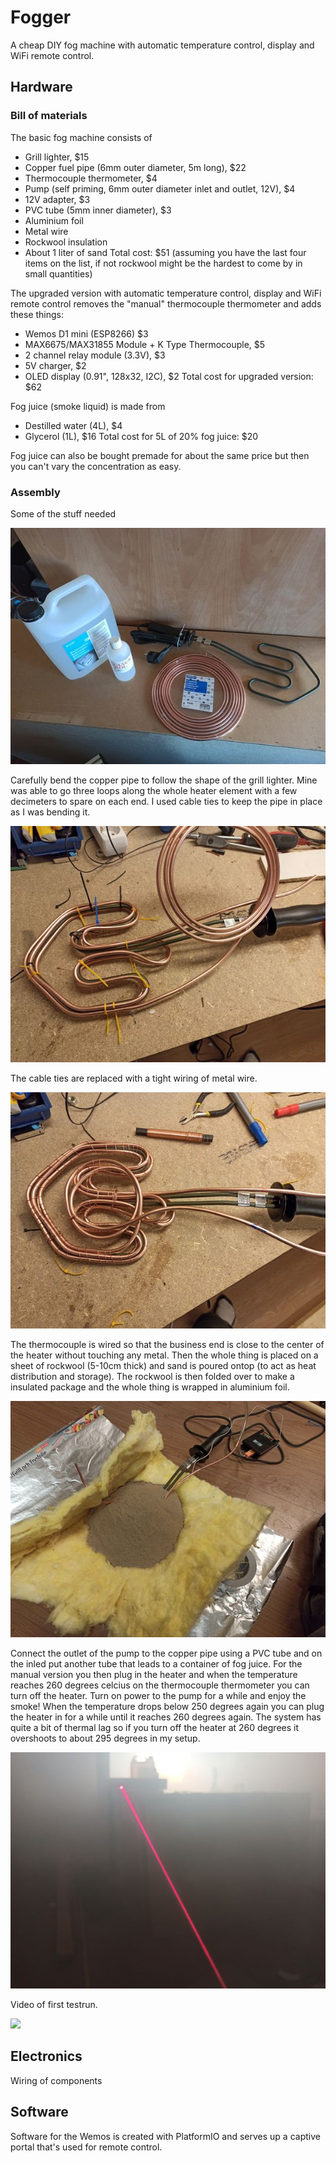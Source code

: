 # Fogger
A cheap DIY fog machine with automatic temperature control, display and WiFi remote control.

## Hardware
### Bill of materials
The basic fog machine consists of
* Grill lighter, $15
* Copper fuel pipe (6mm outer diameter, 5m long), $22
* Thermocouple thermometer, $4
* Pump (self priming, 6mm outer diameter inlet and outlet, 12V), $4
* 12V adapter, $3
* PVC tube (5mm inner diameter), $3
* Aluminium foil
* Metal wire
* Rockwool insulation
* About 1 liter of sand
Total cost: $51 (assuming you have the last four items on the list, if not rockwool might be the hardest to come by in small quantities)

The upgraded version with automatic temperature control, display and WiFi remote control removes the "manual" thermocouple thermometer and adds these things:
* Wemos D1 mini (ESP8266) $3
* MAX6675/MAX31855 Module + K Type Thermocouple, $5
* 2 channel relay module (3.3V), $3
* 5V charger, $2
* OLED display (0.91", 128x32, I2C), $2
Total cost for upgraded version: $62

Fog juice (smoke liquid) is made from
* Destilled water (4L), $4
* Glycerol (1L), $16
Total cost for 5L of 20% fog juice: $20

Fog juice can also be bought premade for about the same price but then you can't vary the concentration as easy.

### Assembly

Some of the stuff needed

![Materials](docs/images/IMG_20200320_124921_result.jpg)

Carefully bend the copper pipe to follow the shape of the grill lighter. Mine was able to go three loops along the whole heater element with a few decimeters to spare on each end. I used cable ties to keep the pipe in place as I was bending it.

![Bending](docs/images/IMG_20200320_132139_result.jpg)

The cable ties are replaced with a tight wiring of metal wire.

![Wiring](docs/images/IMG_20200320_134547_result.jpg)

The thermocouple is wired so that the business end is close to the center of the heater without touching any metal. Then the whole thing is placed on a sheet of rockwool (5-10cm thick) and sand is poured ontop (to act as heat distribution and storage). The rockwool is then folded over to make a insulated package and the whole thing is wrapped in aluminium foil.

![Sand](docs/images/IMG_20200323_131316_result.jpg)

Connect the outlet of the pump to the copper pipe using a PVC tube and on the inled put another tube that leads to a container of fog juice. For the manual version you then plug in the heater and when the temperature reaches 260 degrees celcius on the thermocouple thermometer you can turn off the heater. Turn on power to the pump for a while and enjoy the smoke! When the temperature drops below 250 degrees again you can plug the heater in for a while until it reaches 260 degrees again. The system has quite a bit of thermal lag so if you turn off the heater at 260 degrees it overshoots to about 295 degrees in my setup.

![Pewpew](docs/images/IMG_20200323_134646_result.jpg)

Video of first testrun.

[![](http://img.youtube.com/vi/uRvGTlmDHWQ/0.jpg)](http://www.youtube.com/watch?v=uRvGTlmDHWQ "DIY smoke machine test")

## Electronics
Wiring of components

## Software
Software for the Wemos is created with PlatformIO and serves up a captive portal that's used for remote control.

